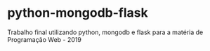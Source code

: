 # python-mongodb-flask
Trabalho final utilizando python, mongodb e flask para a matéria de Programação Web - 2019
